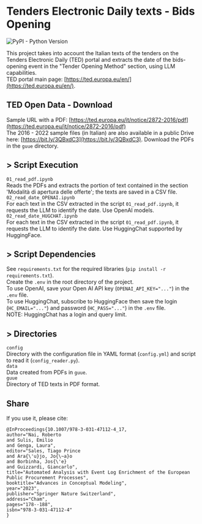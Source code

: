 # Tenders Electronic Daily texts - Bids Opening
![PyPI - Python Version](https://img.shields.io/badge/python-3.12-3776AB?logo=python)    

This project takes into account the Italian texts of the tenders on the Tenders Electronic Daily (TED) portal and extracts the date of the bids-opening event in the "Tender Opening Method" section, using LLM capabilities.  
TED portal main page: [https://ted.europa.eu/en/](https://ted.europa.eu/en/).   

## TED Open Data - Download
Sample URL with a PDF: [https://ted.europa.eu/it/notice/2872-2016/pdf](https://ted.europa.eu/it/notice/2872-2016/pdf)  
The 2016 - 2022 sample files (in Italian) are also available in a public Drive here: [https://bit.ly/3QBxdC3](https://bit.ly/3QBxdC3). Download the PDFs in the ```guue``` directory.     

## > Script Execution
```01_read_pdf.ipynb```  
Reads the PDFs and extracts the portion of text contained in the section 'Modalità di apertura delle offerte'; the texts are saved in a CSV file.      
```02_read_date_OPENAI.ipynb```  
For each text in the CSV extracted in the script ```01_read_pdf.ipynb```, it requests the LLM to identify the date. Use OpenAI models.  
```02_read_date_HUGCHAT.ipynb```  
For each text in the CSV extracted in the script ```01_read_pdf.ipynb```, it requests the LLM to identify the date. Use HuggingChat supported by HuggingFace.  

## > Script Dependencies
See ```requirements.txt``` for the required libraries (```pip install -r requirements.txt```).  
Create the ```.env``` in the root directory of the project.   
To use OpenAI, save your Open AI API key (```OPENAI_API_KEY="..."```) in the ```.env``` file.  
To use HuggingChat, subscribe to HuggingFace then save the login (```HC_EMAIL="..."```) and password (```HC_PASS="..."```) in the ```.env``` file.  
NOTE: HuggingChat has a login and query limit.  

## > Directories
```config```  
Directory with the configuration file in YAML format (```config.yml```) and script to read it (```config_reader.py```).   
```data```  
Data created from PDFs in ```guue```.  
```guue```    
Directory of TED texts in PDF format. 

## Share
If you use it, please cite:    
```
@InProceedings{10.1007/978-3-031-47112-4_17,
author="Nai, Roberto
and Sulis, Emilio
and Genga, Laura",
editor="Sales, Tiago Prince
and Ara{\'u}jo, Jo{\~a}o
and Borbinha, Jos{\'e}
and Guizzardi, Giancarlo",
title="Automated Analysis with Event Log Enrichment of the European Public Procurement Processes",
booktitle="Advances in Conceptual Modeling",
year="2023",
publisher="Springer Nature Switzerland",
address="Cham",
pages="178--188",
isbn="978-3-031-47112-4"
}
``` 